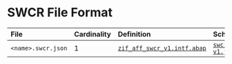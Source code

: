 # SWCR File Format

File | Cardinality | Definition | Schema | Example
:--- | :---  | :--- | :--- | :---
`<name>.swcr.json` | 1 | [`zif_aff_swcr_v1.intf.abap`](./type/zif_aff_swcr_v1.intf.abap) | [`swcr-v1.json`](./swcr-v1.json) | [`z_aff_example_swcr.swcr.json`](./examples/z_aff_example_swcr.swcr.json)
